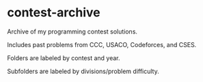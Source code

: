 # contest-archive
Archive of my programming contest solutions.

Includes past problems from CCC, USACO, Codeforces, and CSES.

Folders are labeled by contest and year.

Subfolders are labeled by divisions/problem difficulty.
